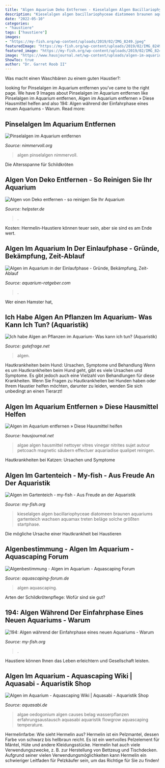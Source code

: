 ```yaml
---
title: "Algen Aquarium Deko Entfernen - Kieselalgen Algen Bacillariophyceae Diatomeen Braunen Aquariums Gartenteich Wachsen Aquamax Treten Beläge Solche Größten Startphase"
description: "Kieselalgen algen bacillariophyceae diatomeen braunen aquariums gartenteich wachsen aquamax treten beläge solche größten startphase"
date: "2022-05-10"
categories:
- "haustiere"
tags: ["haustiere"]
images:
- "https://my-fish.org/wp-content/uploads/2019/02/IMG_8249.jpeg"
featuredImage: "https://my-fish.org/wp-content/uploads/2019/02/IMG_8249.jpeg"
featured_image: "https://my-fish.org/wp-content/uploads/2019/02/IMG_8249.jpeg"
image: "https://www.hausjournal.net/wp-content/uploads/algen-im-aquarium-entfernen-hausmittel.jpg"
ShowToc: true
author: "Dr. Garret Roob II"
---
```



Was macht einen Waschbären zu einem guten Haustier?:

	

		
looking for Pinselalgen im Aquarium entfernen you've came to the right page. We have 9 Images about Pinselalgen im Aquarium entfernen like Pinselalgen im Aquarium entfernen, Algen im Aquarium entfernen » Diese Hausmittel helfen and also 194: Algen während der Einfahrphase eines neuen Aquariums - Warum. Read more:
		
    
## Pinselalgen Im Aquarium Entfernen

<img loading=lazy src="https://www.nimmervoll.org/aquarium/algen/gros/P1020586.jpg" onerror="this.onerror=null;this.src='https://tse4.mm.bing.net/th?id=OIP.WhRvTwWuaCfdZgzsRJPjjgHaFj&amp;pid=15.1';" alt="Pinselalgen im Aquarium entfernen">

_Source: nimmervoll.org_

>algen pinselalgen nimmervoll. 

	

Die Altersspanne für Schildkröten

    
## Algen Von Deko Entfernen - So Reinigen Sie Ihr Aquarium

<img loading=lazy src="https://static.helpster.de/attachments/articles/icons/14739/large/iStock_000012838598XSmall_dekoalgen.jpg" onerror="this.onerror=null;this.src='https://tse2.mm.bing.net/th?id=OIP._jpVVF2BapD3NUZ9j2AOZwAAAA&amp;pid=15.1';" alt="Algen von Deko entfernen - so reinigen Sie Ihr Aquarium">

_Source: helpster.de_

>. 

	

Kosten: Hermelin-Haustiere können teuer sein, aber sie sind es am Ende wert.

    
## Algen Im Aquarium In Der Einlaufphase - Gründe, Bekämpfung, Zeit-Ablauf

<img loading=lazy src="https://www.aquarium-ratgeber.com/wp-content/uploads/2021/06/aquarium-algenfrei-510x336.jpg" onerror="this.onerror=null;this.src='https://tse3.mm.bing.net/th?id=OIP.LO9pvwwAIw8PuQuQUmnR7QHaE4&amp;pid=15.1';" alt="Algen im Aquarium in der Einlaufphase - Gründe, Bekämpfung, Zeit-Ablauf">

_Source: aquarium-ratgeber.com_

>. 

	

Wer einen Hamster hat,

    
## Ich Habe Algen An Pflanzen Im Aquarium- Was Kann Ich Tun? (Aquaristik)

<img loading=lazy src="https://images.gutefrage.net/media/fragen/bilder/algen-an-pflanzen-im-aquarium--was-tun/4_original.jpg?v=1436379009000" onerror="this.onerror=null;this.src='https://tse1.mm.bing.net/th?id=OIP.ZADnFaDB8e3WdRtVUb5PZAHaHa&amp;pid=15.1';" alt="Ich habe Algen an Pflanzen im Aquarium- Was kann ich tun? (Aquaristik)">

_Source: gutefrage.net_

>algen. 

	

Hautkrankheiten beim Hund: Ursachen, Symptome und Behandlung
Wenn es um Hautkrankheiten beim Hund geht, gibt es viele Ursachen und Symptome. Es gibt jedoch auch eine Vielzahl von Behandlungen für diese Krankheiten. Wenn Sie Fragen zu Hautkrankheiten bei Hunden haben oder Ihrem Haustier helfen möchten, darunter zu leiden, wenden Sie sich unbedingt an einen Tierarzt!

    
## Algen Im Aquarium Entfernen » Diese Hausmittel Helfen

<img loading=lazy src="https://www.hausjournal.net/wp-content/uploads/algen-im-aquarium-entfernen-hausmittel.jpg" onerror="this.onerror=null;this.src='https://tse4.mm.bing.net/th?id=OIP.BCSM096jd0Nbr76-0cU9cAHaE1&amp;pid=15.1';" alt="Algen im Aquarium entfernen » Diese Hausmittel helfen">

_Source: hausjournal.net_

>algae algen hausmittel nettoyer vitres vinegar nitrites sujet autour petcoach magnetic säubern effectuer aquariadise qualipet reinigen. 

	

Hautkrankheiten bei Katzen: Ursachen und Symptome

    
## Algen Im Gartenteich - My-fish - Aus Freude An Der Aquaristik

<img loading=lazy src="https://my-fish.org/wp-content/uploads/2013/03/Kieselalgen.jpg" onerror="this.onerror=null;this.src='https://tse3.mm.bing.net/th?id=OIP.hIpyj2ROoOeUQIDhIcFWjQHaEv&amp;pid=15.1';" alt="Algen im Gartenteich - my-fish - Aus Freude an der Aquaristik">

_Source: my-fish.org_

>kieselalgen algen bacillariophyceae diatomeen braunen aquariums gartenteich wachsen aquamax treten beläge solche größten startphase. 

	

Die mögliche Ursache einer Hautkrankheit bei Haustieren

    
## Algenbestimmung - Algen Im Aquarium - Aquascaping Forum

<img loading=lazy src="http://www.aquascaping-forum.de/index.php?page=Attachment&amp;attachmentID=15310" onerror="this.onerror=null;this.src='https://tse4.mm.bing.net/th?id=OIP.O5XC3Dbp3rYoMnZdv-VuXQEsCo&amp;pid=15.1';" alt="Algenbestimmung - Algen im Aquarium - Aquascaping Forum">

_Source: aquascaping-forum.de_

>algen aquascaping. 

	

Arten der Schildkrötenpflege: Wofür sind sie gut?

    
## 194: Algen Während Der Einfahrphase Eines Neuen Aquariums - Warum

<img loading=lazy src="https://my-fish.org/wp-content/uploads/2019/02/IMG_8249.jpeg" onerror="this.onerror=null;this.src='https://tse1.mm.bing.net/th?id=OIP.7AAjItjK4SWvnErzoNtgngHaFj&amp;pid=15.1';" alt="194: Algen während der Einfahrphase eines neuen Aquariums - Warum">

_Source: my-fish.org_

>. 

	

Haustiere können Ihnen das Leben erleichtern und Gesellschaft leisten.

    
## Algen Im Aquarium - Aquascaping Wiki | Aquasabi - Aquaristik Shop

<img loading=lazy src="https://www.aquasabi.de/vcdn/images/item/large/ErPOcCJK4B/pelzalgen#1.jpg" onerror="this.onerror=null;this.src='https://tse2.mm.bing.net/th?id=OIP.OM_6-M5SNGjzc_tchW2JaQHaFj&amp;pid=15.1';" alt="Algen im Aquarium - Aquascaping Wiki | Aquasabi - Aquaristik Shop">

_Source: aquasabi.de_

>algae oedogonium algen causes belag wasserpflanzen erfahrungsaustausch aquasabi aquaristik flowgrow aquascaping temperature. 

	

Hermelinfarbe: Wie sieht Hermelin aus?
Hermelin ist ein Pelzmantel, dessen Farbe von schwarz bis hellbraun reicht. Es ist ein wertvolles Pelzelement für Mäntel, Hüte und andere Kleidungsstücke. Hermelin hat auch viele Verwendungszwecke, z. B. zur Herstellung von Bettzeug und Tischdecken. Aufgrund seiner vielen Verwendungsmöglichkeiten kann Hermelin ein schwieriger Leitfaden für Pelzkäufer sein, um das Richtige für Sie zu finden!

